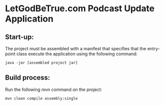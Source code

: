 # LetGodBeTrue.com Podcast Update Application

## Start-up:

The project must be assembled with a manifest that specifies that the entry-point class execute the application using the following command:

	java -jar [assembled project jar]

## Build process:

Run the following mvn command on the project:
	
	mvn clean compile assembly:single